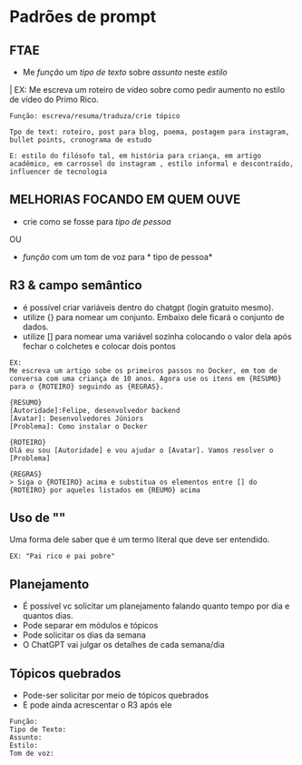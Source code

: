 
# Padrões de prompt 
## FTAE
* Me *função* um *tipo de texto* sobre *assunto* neste *estilo*

| EX: Me escreva um roteiro de vídeo sobre como pedir aumento no estilo de vídeo do Primo Rico.

    Função: escreva/resuma/traduza/crie tópico

    Tpo de text: roteiro, post para blog, poema, postagem para instagram, bullet points, cronograma de estudo

    E: estilo do filósofo tal, em história para criança, em artigo acadêmico, em carrossel do instagram , estilo informal e descontraído, influencer de tecnologia

## MELHORIAS FOCANDO EM QUEM OUVE
* crie como se fosse para *tipo de pessoa*

OU
* *função* com um tom de voz para * tipo de pessoa*

## R3 & campo semântico

* é possível criar variáveis dentro do chatgpt (login gratuito mesmo).
* utilize {} para nomear um conjunto. Embaixo dele ficará o conjunto de dados.
* utilize [] para nomear uma variável sozinha colocando o valor dela após fechar o colchetes e colocar dois pontos

```
EX:
Me escreva um artigo sobe os primeiros passos no Docker, em tom de conversa com uma criança de 10 anos. Agora use os itens em {RESUMO} para o {ROTEIRO} seguindo as {REGRAS}.

{RESUMO}
[Autoridade]:Felipe, desenvolvedor backend
[Avatar]: Desenvolvedores Júniors
[Problema]: Como instalar o Docker

{ROTEIRO}
Olá eu sou [Autoridade] e vou ajudar o [Avatar]. Vamos resolver o [Problema]

{REGRAS}
> Siga o {ROTEIRO} acima e substitua os elementos entre [] do {ROTEIRO} por aqueles listados em {REUMO} acima
```

## Uso de ""
Uma forma dele saber que é um termo literal que deve ser entendido.

    EX: "Pai rico e pai pobre"

## Planejamento
* É possível vc solicitar um planejamento falando quanto tempo por dia e quantos dias. 
* Pode separar em módulos e tópicos 
* Pode solicitar os dias da semana
* O ChatGPT vai julgar os detalhes de cada semana/dia  

## Tópicos quebrados
* Pode-ser solicitar por meio de tópicos quebrados
* E pode ainda acrescentar o R3 após ele

```
Função:
Tipo de Texto:
Assunto:
Estilo:
Tom de voz:
```
